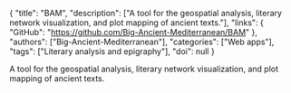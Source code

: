 {
  "title": "BAM",
  "description": ["A tool for the geospatial analysis, literary network visualization, and plot mapping of ancient texts."],
  "links": {
    "GitHub": "https://github.com/Big-Ancient-Mediterranean/BAM"
  },
  "authors": ["Big-Ancient-Mediterranean"],
  "categories": ["Web apps"],
  "tags": ["Literary analysis and epigraphy"],
  "doi": null
}

<!-- Generated by csv2md.R – do not edit by hand -->

A tool for the geospatial analysis, literary network visualization, and plot mapping of ancient texts.